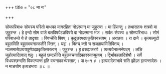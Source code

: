 +++
title = "०८ मा नः"

+++

सोमपरिबाधः सोमस्य परितो बाधका यागरहिता नोऽस्मान् मा जुहुरन्त । मा हिंसन्तु । तथारातयः शत्रवो मा जुहुरन्त । हे इन्दो सोम वाजे बलविषयेऽन्नविषये वा नोऽस्माना भज । सर्वतः सेवस्व ॥ सोमपरिभाधः । सोमं परिबाधन्ते ये ते तादृशाः । क्विप्चेति क्विप् । कृदुत्तरपदप्रकृतिस्वरत्वम् । अरातयः । रा दाने । कृत्यल्युटो बहुलमिति बहुलवचनात्कर्तरि क्तिन् । यद्वा । क्तिच् क्तौ च सञ्ज्ञायामितिक्तिच् । नञ्समासेऽव्ययपूर्णपदप्रकृतिस्वरत्वम् । जुहुरन्त । हृ व्रसह्यकरणे । व्यत्ययेनात्मनेपदम् । लङि जुहोत्यादित्वात् श्लुः । बहुलं छन्दसीति बहुलवचनादिकारस्याप्युत्वम् । द्विर्भावहलादिशेषौ । सर्वे विधयश्छन्दसि विकल्प्यन्त इति वचनाददभ्यस्तात् । पा ७-१ ४ । इत्यदादेशाभावे सति झोंऽत इत्यन्तादेशः । न माङ्योग इत्यडभावः ॥ ८ ॥